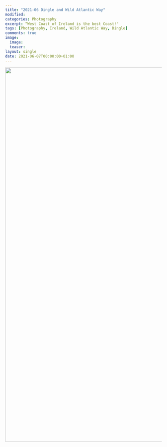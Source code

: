 ```yaml
---
title: "2021-06 Dingle and Wild Atlantic Way"
modified:
categories: Photography
excerpt: “West Coast of Ireland is the best Coast!"
tags: [Photography, Ireland, Wild Atlantic Way, Dingle]
comments: true
image:
  image: 
  teaser: 
layout: single
date: 2021-06-07T00:00:00+01:00
---
```



<center>
<a data-flickr-embed="true" href="https://www.flickr.com/photos/198169598@N04/albums/72177720308120000" title="2021-06 Dingle and Wild Atlantic Way - Ireland"><img src="https://live.staticflickr.com/65535/52881829756_421dc2113c_h.jpg" width="1600" height="1200" alt="2021-06 Dingle and Wild Atlantic Way - Ireland"/></a><script async src="//embedr.flickr.com/assets/client-code.js" charset="utf-8"></script>
</center>
